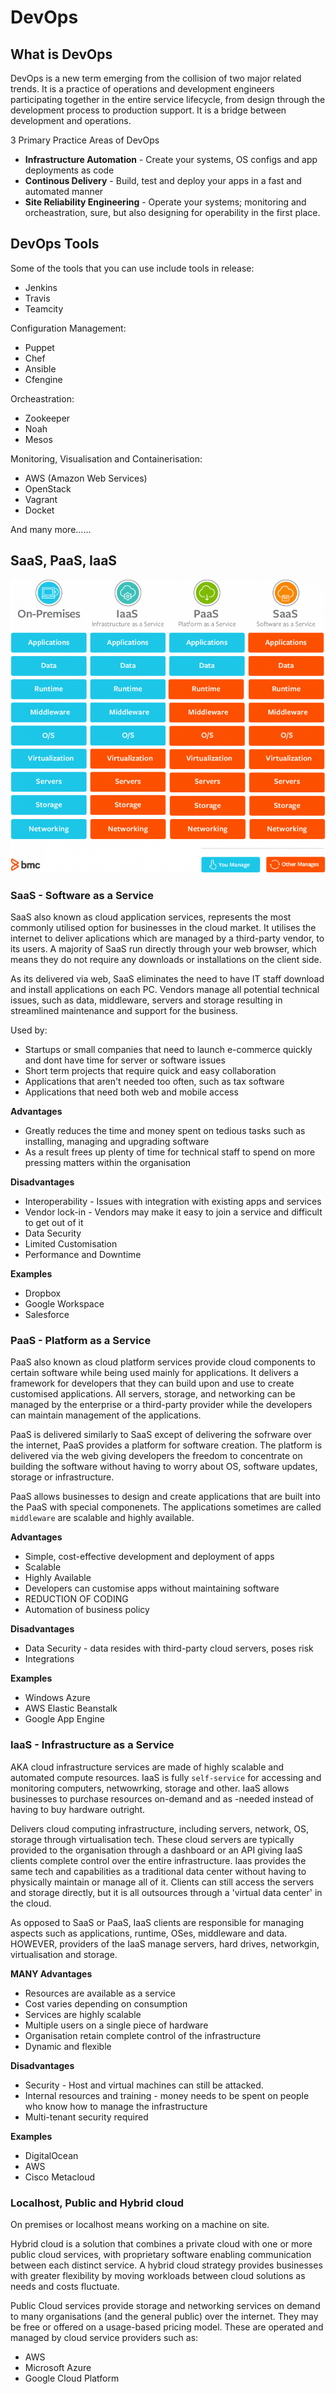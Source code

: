 # DevOps
## What is DevOps 
DevOps is a new term emerging from the collision of two major related trends. It is a practice of operations and development 
engineers participating together in the entire service lifecycle, from design through the development process to production support.
It is a bridge between development and operations. 

3 Primary Practice Areas of DevOps
- **Infrastructure Automation** - Create your systems, OS configs and app deployments as code
- **Continous Delivery** - Build, test and deploy your apps in a fast and automated manner
- **Site Reliability Engineering** - Operate your systems; monitoring and orcheastration, sure, but also designing for operability
in the first place.

## DevOps Tools
Some of the tools that you can use include tools in release:
- Jenkins
- Travis
- Teamcity

Configuration Management:
- Puppet
- Chef
- Ansible
- Cfengine 

Orcheastration:
- Zookeeper
- Noah
- Mesos

Monitoring, Visualisation and Containerisation:
- AWS (Amazon Web Services)
- OpenStack
- Vagrant
- Docket

And many more......

## SaaS, PaaS, IaaS

![](img/saas.png)

### SaaS - Software as a Service
SaaS also known as cloud application services, represents the most commonly utilised option for businesses in the cloud market.
It utilises the internet to deliver aplications which are managed by a third-party vendor, to its users. A majority of SaaS run
directly through your web browser, which means they do not require any downloads or installations on the client side. 

As its delivered via web, SaaS eliminates the need to have IT staff download and install applications on each PC. Vendors manage all
potential technical issues, such as data, middleware, servers and storage resulting in streamlined maintenance and support for the
business.

Used by:
- Startups or small companies that need to launch e-commerce quickly and dont have time for server or software issues
- Short term projects that require quick and easy collaboration
- Applications that aren't needed too often, such as tax software
- Applications that need both web and mobile access

**Advantages**
- Greatly reduces the time and money spent on tedious tasks such as installing, managing and upgrading software
- As a result frees up plenty of time for technical staff to spend on more pressing matters within the organisation

**Disadvantages**
- Interoperability - Issues with integration with existing apps and services
- Vendor lock-in - Vendors may make it easy to join a service and difficult to get out of it
- Data Security 
- Limited Customisation
- Performance and Downtime

**Examples**
- Dropbox
- Google Workspace
- Salesforce

### PaaS - Platform as a Service 
PaaS also known as cloud platform services provide cloud components to certain software while being used mainly for applications.
It delivers a framework for developers that they can build upon and use to create customised applications. All servers, storage,
and networking can be managed by the enterprise or a third-party provider while the developers can maintain management of the 
applications.

PaaS is delivered similarly to SaaS except of delivering the sofrware over the internet, PaaS provides a platform for software 
creation. The platform is delivered via the web giving developers the freedom to concentrate on building the software
without having to worry about OS, software updates, storage or infrastructure. 

PaaS allows businesses to design and create applications that are built into the PaaS with special componenets. The applications
sometimes are called `middleware` are scalable and highly available.

**Advantages**
- Simple, cost-effective development and deployment of apps
- Scalable
- Highly Available
- Developers can customise apps without maintaining software
- REDUCTION OF CODING 
- Automation of business policy

**Disadvantages**
- Data Security - data resides with third-party cloud servers, poses risk
- Integrations

**Examples**
- Windows Azure
- AWS Elastic Beanstalk
- Google App Engine

### IaaS - Infrastructure as a Service
AKA cloud infrastructure services are made of highly scalable and automated compute resources. IaaS is fully `self-service` for 
accessing and monitoring computers, netwowrking, storage and other. IaaS allows businesses to purchase resources on-demand and as
-needed instead of having to buy hardware outright.

Delivers cloud computing infrastructure, including servers, network, OS, storage through virtualisation tech. These cloud servers
are typically provided to the organisation through a dashboard or an API giving IaaS clients complete control over the entire
infrastructure. Iaas provides the same tech and capabilities as a traditional data center without having to physically maintain
or manage all of it. Clients can still access the servers and storage directly, but it is all outsources through a 'virtual
data center' in the cloud. 

As opposed to SaaS or PaaS, IaaS clients are responsible for managing aspects such as applications, runtime, OSes, middleware
and data. HOWEVER, providers of the IaaS manage servers, hard drives, networkgin, virtualisation and storage. 

**MANY Advantages**
- Resources are available as a service 
- Cost varies depending on consumption
- Services are highly scalable
- Multiple users on a single piece of hardware
- Organisation retain complete control of the infrastructure
- Dynamic and flexible

**Disadvantages**
- Security - Host and virtual machines can still be attacked.
- Internal resources and training - money needs to be spent on people who know how to manage the infrastructure
- Multi-tenant security required 

**Examples**
- DigitalOcean
- AWS
- Cisco Metacloud

### Localhost, Public and Hybrid cloud
On premises or localhost means working on a machine on site.

Hybrid cloud is a solution that combines a private cloud with one or more public cloud services, with proprietary software
enabling communication between each distinct service. A hybrid cloud strategy provides businesses with greater flexibility 
by moving workloads between cloud solutions as needs and costs fluctuate.

Public Cloud services provide storage and networking services on demand to many organisations (and the general public) over the
internet. They may be free or offered on a usage-based pricing model. These are operated and managed by cloud service providers
such as:
- AWS
- Microsoft Azure
- Google Cloud Platform
